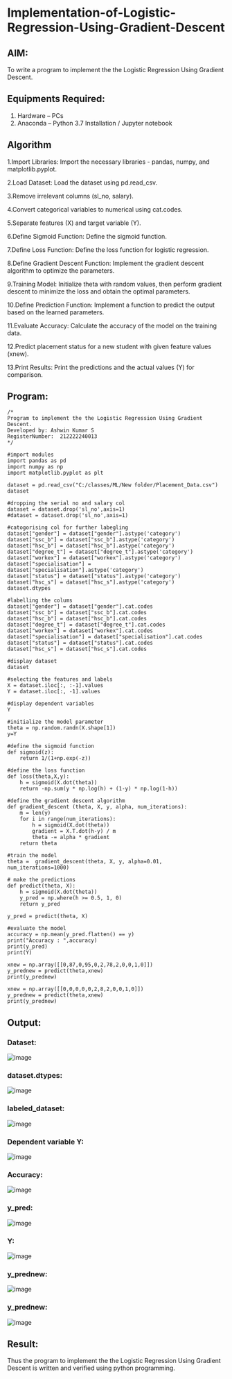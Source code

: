 # Implementation-of-Logistic-Regression-Using-Gradient-Descent

## AIM:
To write a program to implement the the Logistic Regression Using Gradient Descent.

## Equipments Required:
1. Hardware – PCs
2. Anaconda – Python 3.7 Installation / Jupyter notebook

## Algorithm
1.Import Libraries: Import the necessary libraries - pandas, numpy, and matplotlib.pyplot.

2.Load Dataset: Load the dataset using pd.read_csv.

3.Remove irrelevant columns (sl_no, salary).

4.Convert categorical variables to numerical using cat.codes.

5.Separate features (X) and target variable (Y).

6.Define Sigmoid Function: Define the sigmoid function.

7.Define Loss Function: Define the loss function for logistic regression.

8.Define Gradient Descent Function: Implement the gradient descent algorithm to optimize the parameters.

9.Training Model: Initialize theta with random values, then perform gradient descent to minimize the loss and obtain the optimal parameters.

10.Define Prediction Function: Implement a function to predict the output based on the learned parameters.

11.Evaluate Accuracy: Calculate the accuracy of the model on the training data.

12.Predict placement status for a new student with given feature values (xnew).

13.Print Results: Print the predictions and the actual values (Y) for comparison.
 

## Program:
```
/*
Program to implement the the Logistic Regression Using Gradient Descent.
Developed by: Ashwin Kumar S
RegisterNumber:  212222240013
*/
```
```
#import modules
import pandas as pd
import numpy as np
import matplotlib.pyplot as plt

dataset = pd.read_csv("C:/classes/ML/New folder/Placement_Data.csv")
dataset

#dropping the serial no and salary col
dataset = dataset.drop('sl_no',axis=1)
#dataset = dataset.drop('sl_no',axis=1)

#catogorising col for further labegling
dataset["gender"] = dataset["gender"].astype('category')
dataset["ssc_b"] = dataset["ssc_b"].astype('category')
dataset["hsc_b"] = dataset["hsc_b"].astype('category')
dataset["degree_t"] = dataset["degree_t"].astype('category')
dataset["workex"] = dataset["workex"].astype('category')
dataset["specialisation"] = dataset["specialisation"].astype('category')
dataset["status"] = dataset["status"].astype('category')
dataset["hsc_s"] = dataset["hsc_s"].astype('category')
dataset.dtypes

#labelling the colums
dataset["gender"] = dataset["gender"].cat.codes
dataset["ssc_b"] = dataset["ssc_b"].cat.codes
dataset["hsc_b"] = dataset["hsc_b"].cat.codes
dataset["degree_t"] = dataset["degree_t"].cat.codes
dataset["workex"] = dataset["workex"].cat.codes
dataset["specialisation"] = dataset["specialisation"].cat.codes
dataset["status"] = dataset["status"].cat.codes
dataset["hsc_s"] = dataset["hsc_s"].cat.codes

#display dataset
dataset

#selecting the features and labels
X = dataset.iloc[:, :-1].values
Y = dataset.iloc[:, -1].values

#display dependent variables
Y

#initialize the model parameter
theta = np.random.randn(X.shape[1])
y=Y

#define the sigmoid function 
def sigmoid(z):
    return 1/(1+np.exp(-z))

#define the loss function 
def loss(theta,X,y):
    h = sigmoid(X.dot(theta))
    return -np.sum(y * np.log(h) + (1-y) * np.log(1-h))

#define the gradient descent algorithm
def gradient_descent (theta, X, y, alpha, num_iterations):
    m = len(y)
    for i in range(num_iterations):
        h = sigmoid(X.dot(theta))
        gradient = X.T.dot(h-y) / m
        theta -= alpha * gradient
    return theta

#train the model
theta =  gradient_descent(theta, X, y, alpha=0.01, num_iterations=1000)

# make the predictions
def predict(theta, X): 
    h = sigmoid(X.dot(theta))
    y_pred = np.where(h >= 0.5, 1, 0)
    return y_pred

y_pred = predict(theta, X)

#evaluate the model
accuracy = np.mean(y_pred.flatten() == y)
print("Accuracy : ",accuracy)
print(y_pred)
print(Y)

xnew = np.array([[0,87,0,95,0,2,78,2,0,0,1,0]])
y_prednew = predict(theta,xnew)
print(y_prednew)

xnew = np.array([[0,0,0,0,0,2,8,2,0,0,1,0]])
y_prednew = predict(theta,xnew)
print(y_prednew)

```

## Output:

### Dataset:
![image](https://github.com/Ashwinkumar-03/-Implementation-of-Logistic-Regression-Using-Gradient-Descent/assets/118663725/669d8f53-69de-4b43-be44-994d10eb6f34)

### dataset.dtypes:
![image](https://github.com/Ashwinkumar-03/-Implementation-of-Logistic-Regression-Using-Gradient-Descent/assets/118663725/ebb56075-ffb6-43f7-ba14-7d46c180d855)

### labeled_dataset:
![image](https://github.com/Ashwinkumar-03/-Implementation-of-Logistic-Regression-Using-Gradient-Descent/assets/118663725/914e5f32-a0b7-43be-a6ea-42bcd2585405)

### Dependent variable Y:
![image](https://github.com/Ashwinkumar-03/-Implementation-of-Logistic-Regression-Using-Gradient-Descent/assets/118663725/52dff80f-9d16-4ea1-be8c-3734c0a1ac7a)

### Accuracy:
![image](https://github.com/Ashwinkumar-03/-Implementation-of-Logistic-Regression-Using-Gradient-Descent/assets/118663725/498236c3-b821-45b6-9cea-bb1f41201deb)

### y_pred:
![image](https://github.com/Ashwinkumar-03/-Implementation-of-Logistic-Regression-Using-Gradient-Descent/assets/118663725/1f576f39-94c0-4d2f-be21-2ea240844bd0)

### Y:
![image](https://github.com/Ashwinkumar-03/-Implementation-of-Logistic-Regression-Using-Gradient-Descent/assets/118663725/4de6cec9-da00-49a4-81d4-b75cf8e33986)

### y_prednew:
![image](https://github.com/Ashwinkumar-03/-Implementation-of-Logistic-Regression-Using-Gradient-Descent/assets/118663725/4159993b-852d-4ef6-952e-65ebc922b8e2)

### y_prednew:
![image](https://github.com/Ashwinkumar-03/-Implementation-of-Logistic-Regression-Using-Gradient-Descent/assets/118663725/8a496525-9f30-468e-bc9b-83c68e3d7bd6)

## Result:
Thus the program to implement the the Logistic Regression Using Gradient Descent is written and verified using python programming.

